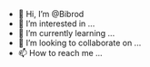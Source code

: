 - 👋 Hi, I’m @Bibrod
- 👀 I’m interested in ...
- 🌱 I’m currently learning ...
- 💞️ I’m looking to collaborate on ...
- 📫 How to reach me ...

<!---
Bibrod/Bibrod is a ✨ special ✨ repository because its `README.md` (this file) appears on your GitHub profile.
You can click the Preview link to take a look at your changes.
--->
